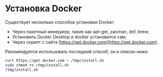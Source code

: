 # Установка Docker

Существует несколько способов установки Docker:

- Через пакетный менеджер, такие как apt-get, pacman, dnf, brew;
- Установить Docker Desktop и docker установится сам;
- Через скрипт с сайта [https://get.docker.com](https://get.docker.com).

Рекомендуется использовать последний способ, он и описан ниже:

```bash
curl https://get.docker.com > /tmp/install.sh
sudo chmod +x /tmp/install.sh
/tmp/install.sh
```
